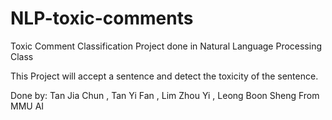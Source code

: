 # NLP-toxic-comments
Toxic Comment Classification Project done in Natural Language Processing Class 

This Project will accept a sentence and detect the toxicity of the sentence.


Done by:
Tan Jia Chun , Tan Yi Fan , Lim Zhou Yi , Leong Boon Sheng
From
MMU AI
